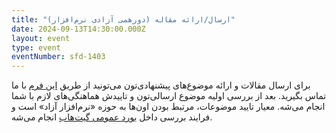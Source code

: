 ```yaml
---
title: "ارسال/ارائه مقاله (دورهمی آزادی نرم‌افزار)"
date: 2024-09-13T14:30:00.000Z
layout: event
type: event
eventNumber: sfd-1403
---
```


برای ارسال مقالات و ارائه موضوع‌های پیشنهادی‌تون می‌تونید از طریق [این فرم](https://survey.porsline.ir/s/k4nR7ztv) با ما تماس بگیرید. بعد از بررسی اولیه موضوع ارسالی‌تون و تاییدش هماهنگی‌های لازم با شما انجام می‌شه. معیار تایید موضوعات، مرتبط بودن اون‌ها به حوزه «نرم‌افزار آزاد» است و فرایند بررسی داخل [بورد عمومی گیت‌هاب](https://github.com/orgs/birlug/projects/1) انجام می‌شه.
